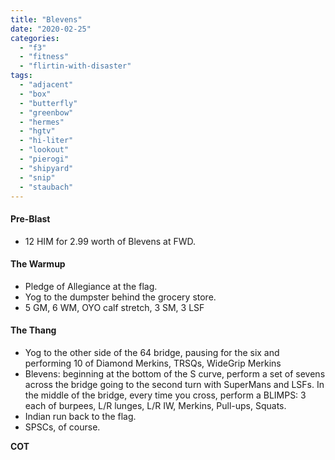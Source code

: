```yaml
---
title: "Blevens"
date: "2020-02-25"
categories: 
  - "f3"
  - "fitness"
  - "flirtin-with-disaster"
tags: 
  - "adjacent"
  - "box"
  - "butterfly"
  - "greenbow"
  - "hermes"
  - "hgtv"
  - "hi-liter"
  - "lookout"
  - "pierogi"
  - "shipyard"
  - "snip"
  - "staubach"
---
```


#### Pre-Blast

- 12 HIM for 2.99 worth of Blevens at FWD.

#### The Warmup

- Pledge of Allegiance at the flag.
- Yog to the dumpster behind the grocery store.
- 5 GM, 6 WM, OYO calf stretch, 3 SM, 3 LSF

#### The Thang

- Yog to the other side of the 64 bridge, pausing for the six and performing 10 of Diamond Merkins, TRSQs, WideGrip Merkins
- Blevens: beginning at the bottom of the S curve, perform a set of sevens across the bridge going to the second turn with SuperMans and LSFs. In the middle of the bridge, every time you cross, perform a BLIMPS: 3 each of burpees, L/R lunges, L/R IW, Merkins, Pull-ups, Squats.
- Indian run back to the flag.
- SPSCs, of course.

**COT**

